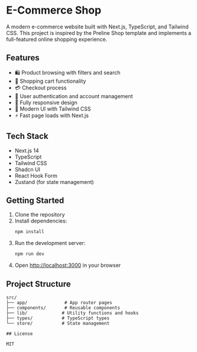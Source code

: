 # E-Commerce Shop

A modern e-commerce website built with Next.js, TypeScript, and Tailwind CSS. This project is inspired by the Preline Shop template and implements a full-featured online shopping experience.

## Features

- 🛍️ Product browsing with filters and search
- 🛒 Shopping cart functionality
- 💳 Checkout process
- 👤 User authentication and account management
- 📱 Fully responsive design
- 🎨 Modern UI with Tailwind CSS
- ⚡ Fast page loads with Next.js

## Tech Stack

- Next.js 14
- TypeScript
- Tailwind CSS
- Shadcn UI
- React Hook Form
- Zustand (for state management)

## Getting Started

1. Clone the repository
2. Install dependencies:
   ```bash
   npm install
   ```
3. Run the development server:
   ```bash
   npm run dev
   ```
4. Open [http://localhost:3000](http://localhost:3000) in your browser

## Project Structure

```
src/
├── app/              # App router pages
├── components/       # Reusable components
├── lib/             # Utility functions and hooks
├── types/           # TypeScript types
└── store/           # State management

## License

MIT
